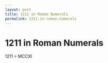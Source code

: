 ```yaml
---
layout: post
title: 1211 in Roman Numerals
permalink: 1211-in-roman-numerals
---
```


# 1211 in Roman Numerals

1211 = MCCXI
